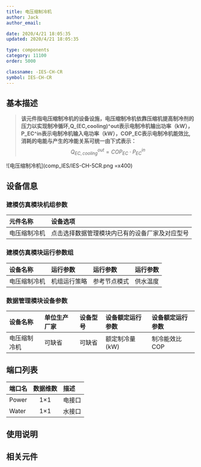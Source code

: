 ```yaml
---
title: 电压缩制冷机
author: Jack
author_email:

date: 2020/4/21 18:05:35
updated: 2020/4/21 18:05:35

type: components
category: 11100
order: 5000

classname: -IES-CH-CR
symbol: IES-CH-CR
---
```

## 基本描述

> **该元件指电压缩制冷机的设备设施，电压缩制冷机依靠压缩机提高制冷剂的压力以实现制冷循环,Q_(EC,cooling)^out表示电制冷机输出功率（kW），P_EC^in表示电制冷机输入电功率（kW），COP_EC表示电制冷机能效比,消耗的电能与产生的冷能关系可统一由下式表示：**
> $$Q_{EC,cooling}^{out} = COP_{EC}\cdot P_{EC}^{in}$$

![电压缩制冷机](comp_IES/IES-CH-5CR.png =x400)

## 设备信息

### 建模仿真模块机组参数
| 元件名称 | 设备选项 |
| :--- | :--- |
| 电压缩制冷机 |  点击选择数据管理模块内已有的设备厂家及对应型号 |

### 建模仿真模块运行参数组
| 设备名称 |  运行参数  |  运行参数  |  运行参数  |
| :--- | :--- | :--- | :--- |
| 电压缩制冷机 |  机组运行策略 | 参考节点模式  |  供水温度  |

### 数据管理模块设备参数
| 设备名称 | 单位生产厂家 | 设备型号 | 设备额定运行参数 | 设备额定运行参数 |
| :--- | :--- | :--- | :--- | :--- |
| 电压缩制冷机 |  可缺省 | 可缺省 | 额定制冷量(kW) | 制冷能效比COP  |


## 端口列表
| 端口名 | 数据维数 | 描述 |
| :--- | :--:  | :--- |
|  Power  | 1×1  | 电接口  |
|  Water | 1×1  | 水接口  |

## 使用说明



## 相关元件